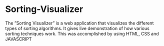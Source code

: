 # Sorting-Visualizer
The ”Sorting Visualizer” is a web application that visualizes the different types of sorting algorithms. It gives live demonstration of how various sorting techniques work. This was accomplished by using HTML, CSS and JAVASCRIPT 
